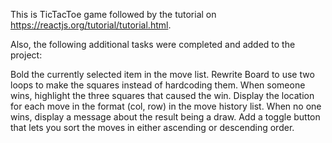 This is TicTacToe game followed by the tutorial on https://reactjs.org/tutorial/tutorial.html.

Also, the following additional tasks were completed and added to the project: 

Bold the currently selected item in the move list.
Rewrite Board to use two loops to make the squares instead of hardcoding them.
When someone wins, highlight the three squares that caused the win.
Display the location for each move in the format (col, row) in the move history list.
When no one wins, display a message about the result being a draw.
Add a toggle button that lets you sort the moves in either ascending or descending order.
